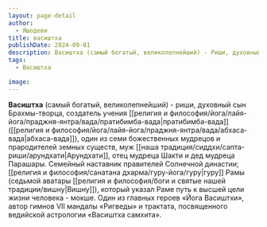 ```yaml
---
layout: page-detail
author:
  - Яшодеви
title: васиштха
publishDate: 2024-09-01
description: Васиштха (самый богатый, великолепнейший) - Риши, духовный сын Брахмы-творца, создатель учения пратибимба-вада (абхаса-вада), один из семи божественных мудрецов и прародителей земных существ, муж Арундхати, отец мудреца Шакти и дед мудреца Парашары.
tags:
  - Васиштха

image: 
---
```

**Васиштха** (самый богатый, великолепнейший) - риши, духовный сын Брахмы-творца, создатель учения [[религия и философия/йога/лайя-йога/праджня-янтра/вада/пратибимба-вада|пратибимба-вада]] ([[религия и философия/йога/лайя-йога/праджня-янтра/вада/абхаса-вада|абхаса-вада]]), один из семи божественных мудрецов и прародителей земных существ, муж [[наша традиция/сиддхи/сапта-риши/арундхати|Арундхати]], отец мудреца Шакти и дед мудреца Парашары. Семейный наставник правителей Солнечной династии; [[религия и философия/санатана дхарма/гуру-йога/гуру|гуру]] Рамы (седьмой аватары [[религия и философия/боги и святые нашей традиции/вишну|Вишну]]), который указал Раме путь к высшей цели жизни человека - мокше. Один из главных героев «Йога Васиштхи», автор гимнов VII мандалы «Ригведы» и трактата, посвященного ведийской астрологии «Васиштха самхита».

